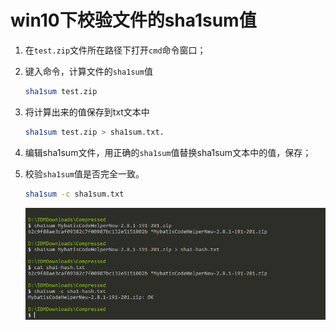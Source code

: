 # win10下校验文件的sha1sum值

1. 在`test.zip`文件所在路径下打开`cmd`命令窗口；

2. 键入命令，计算文件的`sha1sum`值

   ```sh
   sha1sum test.zip
   ```

3. 将计算出来的值保存到txt文本中

   ```sh
   sha1sum test.zip > sha1sum.txt. 
   ```

4. 编辑sha1sum文件，用正确的`sha1sum`值替换sha1sum文本中的值，保存；

5. 校验`sha1sum`值是否完全一致。

   ```sh
   sha1sum -c sha1sum.txt
   ```

   ![校验sha1sum](img/微信截图_20200406110958.png)